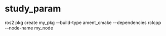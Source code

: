 # study_param





ros2 pkg create my_pkg --build-type ament_cmake --dependencies rclcpp --node-name my_node































